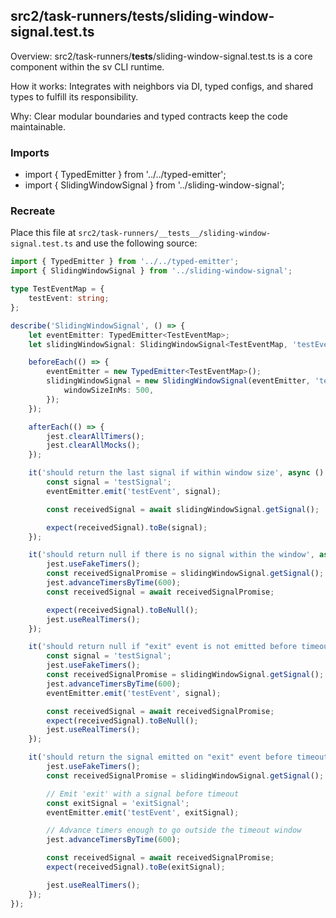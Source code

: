 ## src2/task-runners/__tests__/sliding-window-signal.test.ts

Overview: src2/task-runners/__tests__/sliding-window-signal.test.ts is a core component within the sv CLI runtime.

How it works: Integrates with neighbors via DI, typed configs, and shared types to fulfill its responsibility.

Why: Clear modular boundaries and typed contracts keep the code maintainable.

### Imports

- import { TypedEmitter } from '../../typed-emitter';
- import { SlidingWindowSignal } from '../sliding-window-signal';

### Recreate

Place this file at `src2/task-runners/__tests__/sliding-window-signal.test.ts` and use the following source:

```ts
import { TypedEmitter } from '../../typed-emitter';
import { SlidingWindowSignal } from '../sliding-window-signal';

type TestEventMap = {
	testEvent: string;
};

describe('SlidingWindowSignal', () => {
	let eventEmitter: TypedEmitter<TestEventMap>;
	let slidingWindowSignal: SlidingWindowSignal<TestEventMap, 'testEvent'>;

	beforeEach(() => {
		eventEmitter = new TypedEmitter<TestEventMap>();
		slidingWindowSignal = new SlidingWindowSignal(eventEmitter, 'testEvent', {
			windowSizeInMs: 500,
		});
	});

	afterEach(() => {
		jest.clearAllTimers();
		jest.clearAllMocks();
	});

	it('should return the last signal if within window size', async () => {
		const signal = 'testSignal';
		eventEmitter.emit('testEvent', signal);

		const receivedSignal = await slidingWindowSignal.getSignal();

		expect(receivedSignal).toBe(signal);
	});

	it('should return null if there is no signal within the window', async () => {
		jest.useFakeTimers();
		const receivedSignalPromise = slidingWindowSignal.getSignal();
		jest.advanceTimersByTime(600);
		const receivedSignal = await receivedSignalPromise;

		expect(receivedSignal).toBeNull();
		jest.useRealTimers();
	});

	it('should return null if "exit" event is not emitted before timeout', async () => {
		const signal = 'testSignal';
		jest.useFakeTimers();
		const receivedSignalPromise = slidingWindowSignal.getSignal();
		jest.advanceTimersByTime(600);
		eventEmitter.emit('testEvent', signal);

		const receivedSignal = await receivedSignalPromise;
		expect(receivedSignal).toBeNull();
		jest.useRealTimers();
	});

	it('should return the signal emitted on "exit" event before timeout', async () => {
		jest.useFakeTimers();
		const receivedSignalPromise = slidingWindowSignal.getSignal();

		// Emit 'exit' with a signal before timeout
		const exitSignal = 'exitSignal';
		eventEmitter.emit('testEvent', exitSignal);

		// Advance timers enough to go outside the timeout window
		jest.advanceTimersByTime(600);

		const receivedSignal = await receivedSignalPromise;
		expect(receivedSignal).toBe(exitSignal);

		jest.useRealTimers();
	});
});

```
